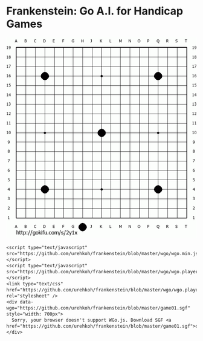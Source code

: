 # Frankenstein: Go A.I. for Handicap Games

![game01](https://github.com/urehkoh/frankenstein/blob/master/game01.gif)

    <script type="text/javascript" src="https://github.com/urehkoh/frankenstein/blob/master/wgo/wgo.min.js"></script>
    <script type="text/javascript" src="https://github.com/urehkoh/frankenstein/blob/master/wgo/wgo.player.min.js"></script>
    <link type="text/css" href="https://github.com/urehkoh/frankenstein/blob/master/wgo/wgo.player.css" rel="stylesheet" />
    <div data-wgo="https://github.com/urehkoh/frankenstein/blob/master/game01.sgf" style="width: 700px">
      Sorry, your browser doesn't support WGo.js. Download SGF <a href="https://github.com/urehkoh/frankenstein/blob/master/game01.sgf">directly</a>.
    </div>
